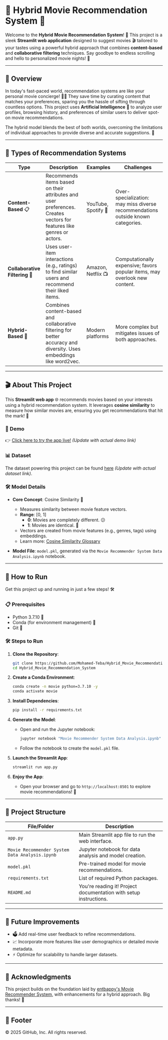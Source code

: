 # 🎥 Hybrid Movie Recommendation System 🍿

Welcome to the **Hybrid Movie Recommendation System**! 🚀 This project is a sleek **Streamlit web application** designed to suggest movies 🎬 tailored to your tastes using a powerful hybrid approach that combines **content-based** and **collaborative filtering** techniques. Say goodbye to endless scrolling and hello to personalized movie nights! 🌟

---

## 🌟 Overview

In today's fast-paced world, recommendation systems are like your personal movie concierge! 🧑‍💼 They save time by curating content that matches your preferences, sparing you the hassle of sifting through countless options. This project uses **Artificial Intelligence** 🤖 to analyze user profiles, browsing history, and preferences of similar users to deliver spot-on movie recommendations.

The hybrid model blends the best of both worlds, overcoming the limitations of individual approaches to provide diverse and accurate suggestions. 🎯

---

## 🎯 Types of Recommendation Systems

| **Type**                | **Description**                                                                 | **Examples**         | **Challenges**                                                                 |
|-------------------------|---------------------------------------------------------------------------------|----------------------|-------------------------------------------------------------------------------|
| **Content-Based** 📋     | Recommends items based on their attributes and user preferences. Creates vectors for features like genres or actors. | YouTube, Spotify 🎵 | Over-specialization: may miss diverse recommendations outside known categories. |
| **Collaborative Filtering** 🤝 | Uses user-item interactions (e.g., ratings) to find similar users and recommend their liked items. | Amazon, Netflix 📺 | Computationally expensive; favors popular items, may overlook new content.      |
| **Hybrid-Based** 🔄     | Combines content-based and collaborative filtering for better accuracy and diversity. Uses embeddings like word2vec. | Modern platforms   | More complex but mitigates issues of both approaches.                         |

---

## 🎬 About This Project

This **Streamlit web app** 🌐 recommends movies based on your interests using a hybrid recommendation system. It leverages **cosine similarity** to measure how similar movies are, ensuring you get recommendations that hit the mark! 🎯

### 🎥 Demo
👉 [Click here to try the app live!](#) *(Update with actual demo link)*

### 📊 Dataset
The dataset powering this project can be found [here](#) *(Update with actual dataset link)*.

### 🛠️ Model Details
- **Core Concept**: Cosine Similarity 📐
  - Measures similarity between movie feature vectors.
  - **Range**: [0, 1]
    - **0**: Movies are completely different. 😕
    - **1**: Movies are identical. 🎉
  - Vectors are created from movie features (e.g., genres, tags) using embeddings.
  - Learn more: [Cosine Similarity Glossary](https://www.learndatasci.com/glossary/cosine-similarity/)

- **Model File**: `model.pkl`, generated via the `Movie Recommender System Data Analysis.ipynb` notebook.

---

## 🚀 How to Run

Get this project up and running in just a few steps! 🛠️

### 📋 Prerequisites
- Python 3.7.10 🐍
- Conda (for environment management) 🧪
- Git 🌳

### 🛠️ Steps to Run
1. **Clone the Repository**:
   ```bash
   git clone https://github.com/Mohamed-Teba/Hybrid_Movie_Recommendation_System.git
   cd Hybrid_Movie_Recommendation_System
   ```

2. **Create a Conda Environment**:
   ```bash
   conda create -n movie python=3.7.10 -y
   conda activate movie
   ```

3. **Install Dependencies**:
   ```bash
   pip install -r requirements.txt
   ```

4. **Generate the Model**:
   - Open and run the Jupyter notebook:
     ```bash
     jupyter notebook "Movie Recommender System Data Analysis.ipynb"
     ```
   - Follow the notebook to create the `model.pkl` file.

5. **Launch the Streamlit App**:
   ```bash
   streamlit run app.py
   ```

6. **Enjoy the App**:
   - Open your browser and go to `http://localhost:8501` to explore movie recommendations! 🎉

---

## 📂 Project Structure

| **File/Folder**                              | **Description**                                                                 |
|----------------------------------------------|--------------------------------------------------------------------------------|
| `app.py`                                     | Main Streamlit app file to run the web interface.                              |
| `Movie Recommender System Data Analysis.ipynb` | Jupyter notebook for data analysis and model creation.                        |
| `model.pkl`                                  | Pre-trained model for movie recommendations.                                   |
| `requirements.txt`                           | List of required Python packages.                                             |
| `README.md`                                  | You're reading it! Project documentation with setup instructions.              |

---

## 🌈 Future Improvements

- 🗳️ Add real-time user feedback to refine recommendations.
- 📈 Incorporate more features like user demographics or detailed movie metadata.
- ⚡ Optimize for scalability to handle larger datasets.

---

## 🙌 Acknowledgments

This project builds on the foundation laid by [entbappy's Movie Recommender System](https://github.com/entbappy/Movie-Recommender-System-Using-Machine-Learning), with enhancements for a hybrid approach. Big thanks! 🙏

---

## 📜 Footer
© 2025 GitHub, Inc. All rights reserved.